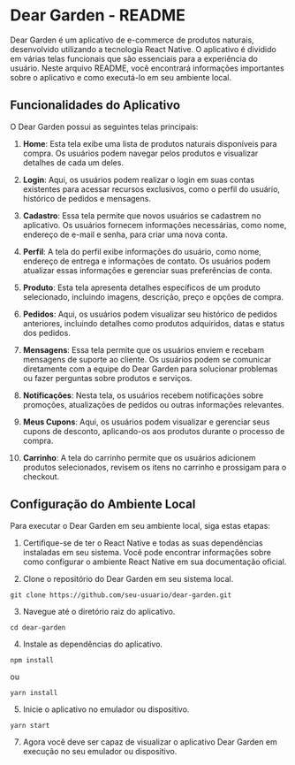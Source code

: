 # Dear Garden - README

Dear Garden é um aplicativo de e-commerce de produtos naturais, desenvolvido utilizando a tecnologia React Native. O aplicativo é dividido em várias telas funcionais que são essenciais para a experiência do usuário. Neste arquivo README, você encontrará informações importantes sobre o aplicativo e como executá-lo em seu ambiente local.

## Funcionalidades do Aplicativo

O Dear Garden possui as seguintes telas principais:

1. **Home**: Esta tela exibe uma lista de produtos naturais disponíveis para compra. Os usuários podem navegar pelos produtos e visualizar detalhes de cada um deles.

2. **Login**: Aqui, os usuários podem realizar o login em suas contas existentes para acessar recursos exclusivos, como o perfil do usuário, histórico de pedidos e mensagens.

3. **Cadastro**: Essa tela permite que novos usuários se cadastrem no aplicativo. Os usuários fornecem informações necessárias, como nome, endereço de e-mail e senha, para criar uma nova conta.

4. **Perfil**: A tela do perfil exibe informações do usuário, como nome, endereço de entrega e informações de contato. Os usuários podem atualizar essas informações e gerenciar suas preferências de conta.

5. **Produto**: Esta tela apresenta detalhes específicos de um produto selecionado, incluindo imagens, descrição, preço e opções de compra.

6. **Pedidos**: Aqui, os usuários podem visualizar seu histórico de pedidos anteriores, incluindo detalhes como produtos adquiridos, datas e status dos pedidos.

7. **Mensagens**: Essa tela permite que os usuários enviem e recebam mensagens de suporte ao cliente. Os usuários podem se comunicar diretamente com a equipe do Dear Garden para solucionar problemas ou fazer perguntas sobre produtos e serviços.

8. **Notificações**: Nesta tela, os usuários recebem notificações sobre promoções, atualizações de pedidos ou outras informações relevantes.

9. **Meus Cupons**: Aqui, os usuários podem visualizar e gerenciar seus cupons de desconto, aplicando-os aos produtos durante o processo de compra.

10. **Carrinho**: A tela do carrinho permite que os usuários adicionem produtos selecionados, revisem os itens no carrinho e prossigam para o checkout.

## Configuração do Ambiente Local

Para executar o Dear Garden em seu ambiente local, siga estas etapas:

1. Certifique-se de ter o React Native e todas as suas dependências instaladas em seu sistema. Você pode encontrar informações sobre como configurar o ambiente React Native em sua documentação oficial.

2. Clone o repositório do Dear Garden em seu sistema local.

```
git clone https://github.com/seu-usuario/dear-garden.git
```

3. Navegue até o diretório raiz do aplicativo.

```
cd dear-garden
```

4. Instale as dependências do aplicativo.

```
npm install
```

ou

```
yarn install
```

5. Inicie o aplicativo no emulador ou dispositivo.

```
yarn start
```

7. Agora você deve ser capaz de visualizar o aplicativo Dear Garden em execução no seu emulador ou dispositivo.
